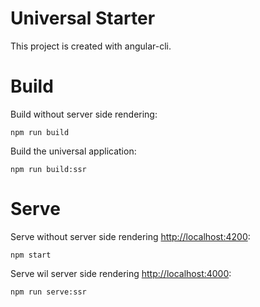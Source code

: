 # Universal Starter

This project is created with angular-cli.

# Build
Build without server side rendering:

    npm run build

Build the universal application:

    npm run build:ssr

# Serve
Serve without server side rendering [http://localhost:4200](http://localhost:4200):

    npm start

Serve wil server side rendering [http://localhost:4000](http://localhost:4000):

    npm run serve:ssr
